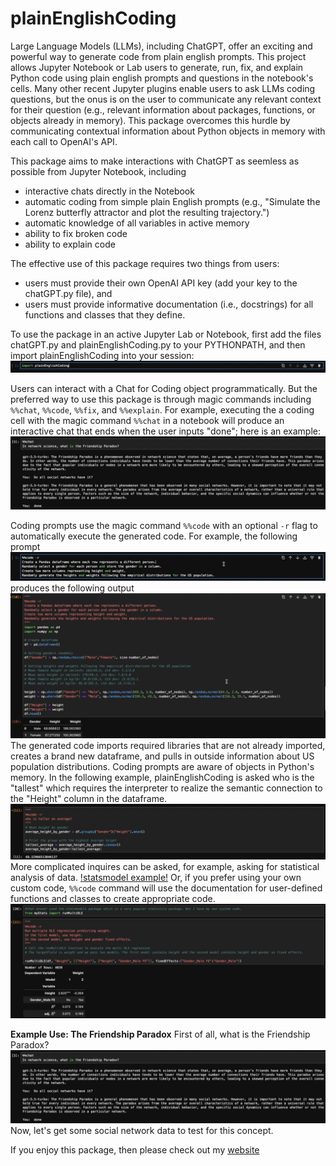 # plainEnglishCoding

Large Language Models (LLMs), including ChatGPT, offer an exciting and powerful way to generate code from plain english prompts.
This project allows Jupyter Notebook or Lab users to generate, run, fix, and explain Python code using plain english prompts and questions in the notebook's cells.
Many other recent Jupyter plugins enable users to ask LLMs coding questions, but the onus is on the user to communicate any relevant context for their question (e.g., relevant information about packages, functions, or objects already in memory).
This package overcomes this hurdle by communicating contextual information about Python objects in memory with each call to OpenAI's API.

This package aims to make interactions with ChatGPT as seemless as possible from Jupyter Notebook, including
- interactive chats directly in the Notebook
- automatic coding from simple plain English prompts (e.g., "Simulate the Lorenz butterfly attractor and plot the resulting trajectory.") 
- automatic knowledge of all variables in active memory
- ability to fix broken code
- ability to explain code

The effective use of this package requires two things from users:
- users must provide their own OpenAI API key (add your key to the chatGPT.py file), and
- users must provide informative documentation (i.e., docstrings) for all functions and classes that they define.

To use the package in an active Jupyter Lab or Notebook, first add the files chatGPT.py and plainEnglishCoding.py to your PYTHONPATH, and then import plainEnglishCoding into your session:
![import examp;ge!](images/importScreenShot.png "Import screenshot")

Users can interact with a Chat for Coding object programmatically.
But the preferred way to use this package is through magic commands including `%%chat`, `%%code`, `%%fix`, and `%%explain`.
For example, executing the a coding cell with the magic command `%%chat` in a notebook will produce an interactive chat that ends when the user inputs "done"; here is an example:
![chat example!](/images/chatScreenShot.png "Interactive Chat in the Notebook")

Coding prompts use the magic command `%%code` with an optional `-r` flag to automatically execute the generated code.
For example, the following prompt
![code prompt!](/images/codePromptScreenShot.png "Code prompt screenshot")
produces the following output
![code result!](/images/codeResultScreenShot.png "Code result screenshot")
The generated code imports required libraries that are not already imported, creates a brand new dataframe, and pulls in outside information about US population distributions.
Coding prompts are aware of objects in Python's memory.
In the following example, plainEnglishCoding is asked who is the "tallest" which requires the interpreter to realize the semantic connection to the "Height" column in the dataframe.
![object in memory!](/images/objectsInMemoryExampleScreenShot.png "Objects in memory example")
More complicated inquires can be asked, for example, asking for statistical analysis of data.
[!statsmodel example!](/images/statsmodelScreenShot.png "Statsmodel screenshot")
Or, if you prefer using your own custom code, `%%code` command will use the documentation for user-defined functions and classes to create appropriate code.
![multiOLS!](/images/customMultiOlsScreenShot.png "Custom OLS screenshot")

**Example Use: The Friendship Paradox**
First of all, what is the Friendship Paradox?
![chat example!](/images/chatScreenShot.png "Interactive Chat in the Notebook")
Now, let's get some social network data to test for this concept.


If you enjoy this package, then please check out my [website](https://sites.pitt.edu/~mrfrank/)

